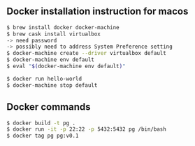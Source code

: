 ## Docker installation instruction for macos

```bash
$ brew install docker docker-machine
$ brew cask install virtualbox
-> need password
-> possibly need to address System Preference setting
$ docker-machine create --driver virtualbox default
$ docker-machine env default
$ eval "$(docker-machine env default)"

$ docker run hello-world
$ docker-machine stop default
```

## Docker commands

```bash
$ docker build -t pg .
$ docker run -it -p 22:22 -p 5432:5432 pg /bin/bash
$ docker tag pg pg:v0.1
```